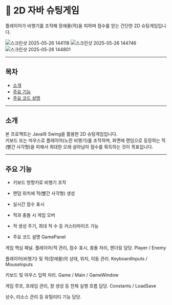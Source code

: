 # 🚀 2D 자바 슈팅게임

플레이어가 비행기를 조작해 장애물(적)을 피하며 점수를 얻는 간단한 2D 슈팅게임입니다.

![스크린샷 2025-05-26 144118](https://github.com/user-attachments/assets/07bf0a36-f770-47c7-b050-a587090bc789)
![스크린샷 2025-05-26 144746](https://github.com/user-attachments/assets/366c074b-2f1c-43d2-bfaa-e8d83da00d1f)
![스크린샷 2025-05-26 144801](https://github.com/user-attachments/assets/9b02624f-5e21-419d-8d33-39e2bf314dba)


---

## 목차

- [소개](#소개)
- [주요 기능](#주요-기능)
- [주요 코드 설명](#주요-코드-설명)



---

## 소개

본 프로젝트는 Java와 Swing을 활용한 2D 슈팅게임입니다.  
키보드 또는 마우스로 플레이어(노란 비행기)를 조작하며, 화면에 랜덤으로 등장하는 적(빨간 사각형)을 피해서 최대한 오래 살아남아 점수를 획득하는 것이 목표입니다.

---

## 주요 기능

- 키보드 방향키로 비행기 조작
- 랜덤 위치에 적(빨간 사각형) 생성
- 실시간 점수 표시
- 적과 충돌 시 게임 오버
- 적 생성 주기, 최대 적 수 등 커스터마이즈 가능

- 주요 코드 설명
GamePanel

게임 핵심 패널. 플레이어/적 관리, 점수 표시, 충돌 처리, 렌더링 담당.
Player / Enemy

플레이어(비행기) 및 적(장애물)의 상태, 위치, 이동 관리.
KeyboardInputs / MouseInputs

키보드 및 마우스 입력 처리.
Game / Main / GameWindow

게임 루프, 프레임 관리, 창 생성 등 전체 실행 흐름 담당.
Constants / LoadSave

상수, 리소스 관리 등 유틸리티 기능 담당.


